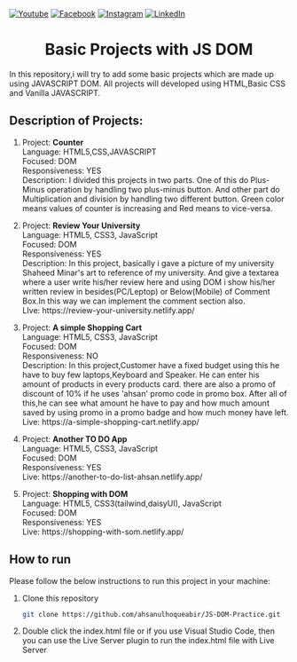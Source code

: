 [![Youtube][youtube-shield]][youtube-url]
[![Facebook][facebook-shield]][facebook-url]
[![Instagram][instagram-shield]][instagram-url]
[![LinkedIn][linkedin-shield]][linkedin-url]


 <h1 align="center">Basic Projects with JS DOM</h1>

In this repository,i will try to add some basic projects which are made up using JAVASCRIPT DOM. All projects will developed using HTML,Basic CSS and Vanilla JAVASCRIPT.

<h2> Description of Projects: </h2>

<ol>
<li> <p>
Project: <b> Counter</b> <br>
Language: HTML5,CSS,JAVASCRIPT<br>
Focused: DOM<br>
Responsiveness: YES<br>
Description: I divided this projects in two parts. One of this do Plus-Minus operation by handling two plus-minus button. And other part do Multiplication and division by handling two different button. Green color means values of counter is increasing and Red means to vice-versa. </p></li>

<li> <p>
Project: <b> Review Your University </b><br>
Language: HTML5, CSS3, JavaScript<br>
Focused: DOM <br>
Responsiveness: YES <br>
Description: In this project, basically i gave a picture of my university Shaheed Minar's art to reference of my university. And give a textarea where a user write his/her review here and using DOM i show his/her written review in besides(PC/Leptop) or Below(Mobile) of Comment Box.In this way we can implement the comment section also.<br>
LIve: https://review-your-university.netlify.app/ </p></li>

<li> <p>
Project: <b> A simple Shopping Cart </b><br>
Language: HTML5, CSS3, JavaScript<br>
Focused: DOM <br>
Responsiveness: NO <br>
Description: In this project,Customer have a fixed budget using this he have to buy few laptops,Keyboard and Speaker. He can enter his amount of products in every products card. there are also a promo of discount of 10% if he uses 'ahsan' promo code in promo box. After all of this,he can see what amount he have to pay and how much amount saved by using promo in a promo badge and how much money have left.<br>
Live: https://a-simple-shopping-cart.netlify.app/ </p></li>
<li><p>
Project: <b> Another TO DO App </b><br>
Language: HTML5, CSS3, JavaScript<br>
Focused: DOM <br>
Responsiveness: YES <br>
Live: https://another-to-do-list-ahsan.netlify.app/ </p></li>
<li><p>
Project: <b> Shopping with DOM </b><br>
Language: HTML5, CSS3(tailwind,daisyUI), JavaScript<br>
Focused: DOM <br>
Responsiveness: YES <br>
Live: https://shopping-with-som.netlify.app/
</p></li>

</ol>


## How to run

Please follow the below instructions to run this project in your machine:

1. Clone this repository
   ```sh
   git clone https://github.com/ahsanulhoqueabir/JS-DOM-Practice.git
   ```
2. Double click the index.html file or if you use Visual Studio Code, then you can use the Live Server plugin to run the index.html file with Live Server



<!-- MARKDOWN LINKS & IMAGES -->

[youtube-shield]: https://img.shields.io/badge/-Youtube-black.svg?style=flat-square&logo=youtube&color=555&logoColor=white
[youtube-url]: https://youtube.com/AhsanulAbir
[facebook-shield]: https://img.shields.io/badge/-Facebook-black.svg?style=flat-square&logo=facebook&color=555&logoColor=white
[facebook-url]: https://facebook.com/mdahsanulhoqueabir
[instagram-shield]: https://img.shields.io/badge/-Instagram-black.svg?style=flat-square&logo=instagram&color=555&logoColor=white
[instagram-url]: https://instagram.com/Ahsanul.H.abir
[linkedin-shield]: https://img.shields.io/badge/-LinkedIn-black.svg?style=flat-square&logo=linkedin&colorB=555
[linkedin-url]: https://linkedin.com/in/ahsanulhoqueabir
